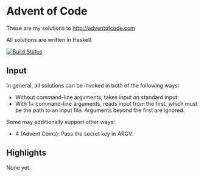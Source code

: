 # Advent of Code

These are my solutions to http://adventofcode.com

All solutions are written in Haskell.

[![Build Status](https://travis-ci.org/petertseng/adventofcode-hs-2015.svg?branch=master)](https://travis-ci.org/petertseng/adventofcode-hs-2015)

## Input

In general, all solutions can be invoked in both of the following ways:

* Without command-line arguments, takes input on standard input.
* With 1+ command-line arguments, reads input from the first, which must be the path to an input file.
  Arguments beyond the first are ignored.

Some may additionally support other ways:

* 4 (Advent Coins): Pass the secret key in ARGV.

## Highlights

None yet.
